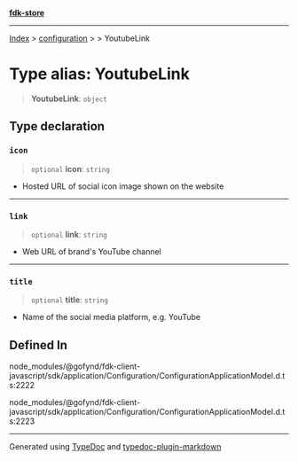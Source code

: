 [**fdk-store**](../../../README.md)
***

[Index](../../../API.md) > [configuration](../../README.md) > [<internal>](../README.md) > YoutubeLink

# Type alias: YoutubeLink

> **YoutubeLink**: `object`

## Type declaration

### `icon`

> `optional` **icon**: `string`

- Hosted URL of social icon image shown on the website

***

### `link`

> `optional` **link**: `string`

- Web URL of brand's YouTube channel

***

### `title`

> `optional` **title**: `string`

- Name of the social media platform, e.g. YouTube

## Defined In

node\_modules/@gofynd/fdk-client-javascript/sdk/application/Configuration/ConfigurationApplicationModel.d.ts:2222

node\_modules/@gofynd/fdk-client-javascript/sdk/application/Configuration/ConfigurationApplicationModel.d.ts:2223

***
Generated using [TypeDoc](https://typedoc.org/) and [typedoc-plugin-markdown](https://www.npmjs.com/package/typedoc-plugin-markdown)
